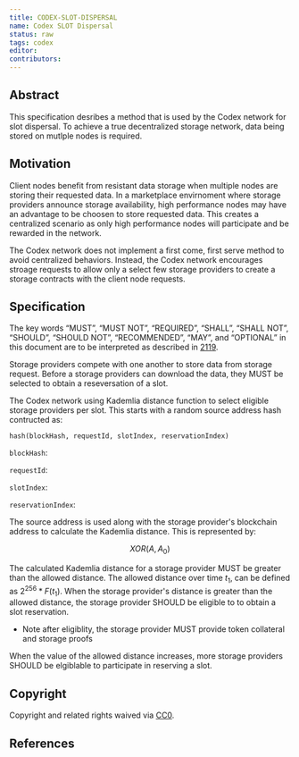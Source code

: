 ```yaml
---
title: CODEX-SLOT-DISPERSAL
name: Codex SLOT Dispersal
status: raw
tags: codex
editor: 
contributors:
---
```


## Abstract

This specification desribes a method that is used by the Codex network for slot dispersal.
To achieve a true decentralized storage network, data being stored on mutlple nodes is required.

## Motivation
Client nodes benefit from resistant data storage when multiple nodes are storing their requested data.
In a marketplace envirnoment where storage providers announce storage availability,
high performance nodes may have an advantage to be choosen to store requested data.
This creates a centralized scenario as only high performance nodes will participate 
and be rewarded in the network. 

The Codex network does not implement a first come, first serve method to avoid centralized behaviors.
Instead, the Codex network encourages stroage requests to allow only a select few storage providers to create a storage contracts with the client node requests.

## Specification
The key words “MUST”, “MUST NOT”, “REQUIRED”, “SHALL”, “SHALL NOT”, “SHOULD”, “SHOULD NOT”, “RECOMMENDED”, “MAY”, and “OPTIONAL” in this document are to be interpreted as described in [2119](https://www.ietf.org/rfc/rfc2119.txt).

Storage providers compete with one another to store data from storage request.
Before a storage providers can download the data, 
they MUST be selected to obtain a reseversation of a slot.

The Codex network using Kademlia distance function to select eligible  storage providers per slot.
This starts with a random source address hash contructed as:

    hash(blockHash, requestId, slotIndex, reservationIndex)

`blockHash`: 

`requestId`:

`slotIndex`:

`reservationIndex`:

The source address is used along with the storage provider's blockchain address to calculate the Kademlia distance.
This is represented by:

$$ XOR(A,A_0) $$

The calculated Kademlia distance for a storage provider MUST be greater than the allowed distance.
The allowed distance over time $t_1$, can be defined as $2^{256} * F(t_1)$.
When the storage provider's distance is greater than the allowed distance,
the storage provider SHOULD be eligible to to obtain a slot reservation.
- Note after eligiblity, the storage provider MUST provide token collateral and storage proofs

When the value of the allowed distance increases,
more storage providers SHOULD be elgiblable to participate in reserving a slot.

## Copyright

Copyright and related rights waived via [CC0](https://creativecommons.org/publicdomain/zero/1.0/).

## References



